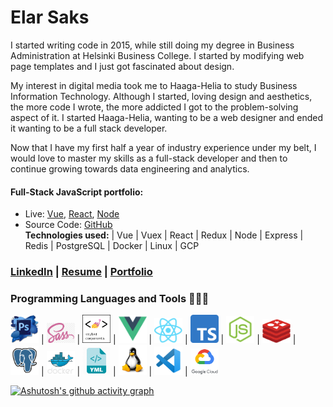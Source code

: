 # Elar Saks 

I started writing code in 2015, while still doing my degree in Business Administration at Helsinki Business College. I started by
modifying web page templates and I just got fascinated about design.

My interest in digital media took me to Haaga-Helia to study Business Information Technology. Although I started, loving
design and aesthetics, the more code I wrote, the more addicted I got to the problem-solving aspect of it. I started
Haaga-Helia, wanting to be a web designer and ended it wanting to be a full stack developer.

Now that I have my first half a year of industry experience under my belt, I would love to master my skills as a full-stack
developer and then to continue growing towards data engineering and analytics.

#### Full-Stack JavaScript portfolio:
* Live: [Vue](http://35.228.155.3:8080/), [React](http://35.228.155.3:8080/), [Node](http://35.228.155.3:8080/)
* Source Code: [GitHub](http://35.228.155.3:8080/)  
**Technologies used:** | Vue | Vuex | React | Redux | Node | Express | Redis | PostgreSQL | Docker | Linux | GCP
             
### [LinkedIn](http://www.linkedin.com/in/elarsaks/) | [Resume](http://elar-saks.info/) | [Portfolio](http://www.elarsaks.com) 

### Programming Languages and Tools 🔭🚀🔥
<img src="https://raw.githubusercontent.com/elarsaks/elarsaks/master/images/Photoshop.png" width=45> |
<img src="https://raw.githubusercontent.com/elarsaks/elarsaks/master/images/sass.png" width=45> |
<img src="https://raw.githubusercontent.com/elarsaks/elarsaks/master/images/styled-components.png" width=45> |
<img src="https://raw.githubusercontent.com/elarsaks/elarsaks/master/images/vue.png" width=45> |
<img src="https://raw.githubusercontent.com/elarsaks/elarsaks/master/images/react.png" width=45> |
<img src="https://raw.githubusercontent.com/elarsaks/elarsaks/master/images/TypeScript.png" width=45> |
<img src="https://raw.githubusercontent.com/elarsaks/elarsaks/master/images/node.png" width=45> |
<img src="https://raw.githubusercontent.com/elarsaks/elarsaks/master/images/redis.png" width=45> |
<img src="https://raw.githubusercontent.com/elarsaks/elarsaks/master/images/Postgres.png" width=45> |
<img src="https://raw.githubusercontent.com/elarsaks/elarsaks/master/images/docker.png" width=45> |
<img src="https://raw.githubusercontent.com/elarsaks/elarsaks/master/images/yaml.png" width=45> |
<img src="https://raw.githubusercontent.com/elarsaks/elarsaks/master/images/linux.png" width=45> |
<img src="https://raw.githubusercontent.com/elarsaks/elarsaks/master/images/vscode.png" width=45> |
<img src="https://raw.githubusercontent.com/elarsaks/elarsaks/master/images/gcp.png" width=45> 

[![Ashutosh's github activity graph](https://activity-graph.herokuapp.com/graph?username=elarsaks&theme=react-dark)](https://github.com/ashutosh00710/github-readme-activity-graph)
